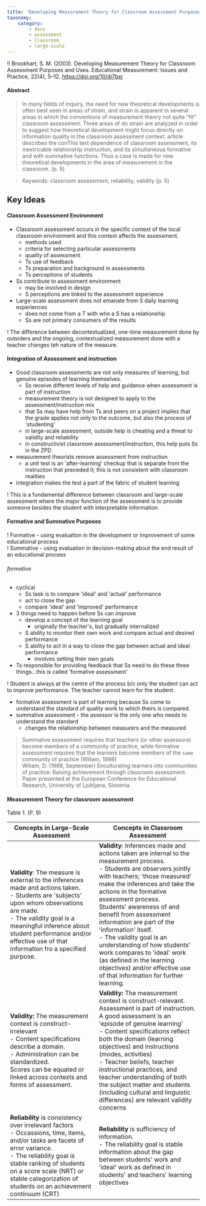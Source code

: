 ```yaml
---
title: 'Developing Measurement Theory for Classroom Assessment Purposes and Uses'
taxonomy:
    category:
        - docs
        - assessment
        - Classroom
        - large-scale
---
```


!! Brookhart, S. M. (2003). Developing Measurement Theory for Classroom Assessment Purposes and Uses. Educational Measurement: Issues and Practice, 22(4), 5–12. https://doi.org/10/dj7bxr

#### Abstract
> In many fields of inquiry, the need for new theoretical developments is often best seen in areas of strain, and strain is apparent in several areas in which the conventions of measurement theory not quite "fit" classroom assessment. Three areas of do strain are analyzed in order to suggest how theoretical development might focus directly on information quality in the classroom assessment context. article describes the conThis text dependence of classroom assessment, its inextricable relationship instruction, and its simultaneous formative and with summative functions. Thus a case is made for new theoretical developments in the area of measurement in the classroom. (p. 5)

> Keywords: classroom assessment, reliability, validity (p. 5)

## Key Ideas

#### Classroom Assessment Environment
- Classroom assessment occurs in the specific context of the local classroom environment and this context affects the assessment.
  - methods used
  - criteria for selecting particular assessments
  - quality of assessment
  - Ts use of feedback
  - Ts preparation and background in assessments
  - Ts perceptions of students
- Ss contribute to assessment environment
  - may be involved in design
  - S perceptions are linked to the assessment experience
- Large-scale assessment does not emanate from S daily learning experiences
  - does not come from a T with who a S has a relationship
  - Ss are not primary consumers of the results

! The difference between decontextualized, one-time measurement done by outsiders and the ongoing, contextualized measurement done with a teacher changes teh nature of the measure.

#### Integration of Assessment and instruction
- Good classroom assessments are not only measures of learning, but genuine episodes of learning themselves.
  - Ss receive different levels of help and guidance when assessment is part of instruction
  - measurement theory is not designed to apply to the assessment/instruction mix
  - that Ss may have help from Ts and peers on a project implies that the grade applies not only to the outcome, but also the process of 'studenting'
  - in large-scale assessment, outside help is cheating and a threat to validity and reliability
  - in constructivist classroom assessment/instruction, this help puts Ss in the ZPD
- measurement theorists remove assessment from instruction
  - a unit test is an 'after-learning' checkup that is separate from the instruction that preceded it; this is not consistent with classroom realities
- integration makes the test a part of the fabric of student learning

! This is a fundamental difference between classroom and large-scale assessment where the major function of the assessment is to provide someone besides the student with interpretable information.

#### Formative and Summative Purposes

! Formative - using evaluation in the development or improvement of some educational process  
! Summative - using evaluation in decision-making about the end result of an educational process

###### formative
- cyclical
  - Ss task is to compare 'ideal' and 'actual' performance
  - act to close the gap
  - compare 'ideal' and 'improved' performance
- 3 things need to happen before Ss can improve
  - develop a concept of the learning goal
    - originally the teacher's, but gradually internalized
  - S ability to monitor their own work and compare actual and desired performance
  - S ability to act in a way to close the gap between actual and ideal performance
    - involves setting their own goals
- Ts responsible for providing feedback that Ss need to do these three things...this is called 'formative assessment'

! Student is always at the centre of the process b/c only the student can act to improve performance. The teacher cannot learn for the student.

- formative assessment is part of learning because Ss come to understand the standard of quality work to which theirs is compared.
- summative assessment - the assessor is the only one who needs to understand the standard
  - changes the relationship between measurers and the measured

> Summative assessment requires that teachers (or other assessors) become members of a community of practice, while formative assessment requires that the learners become members of the `same` community of practice (Wiliam, 1998)  
> Wiliam, D. (1998, September) Enculturating learners into communities of practice: Raising achievement through classroom assessment. Paper presented at the European Conference for Educational Research, University of Ljubljana, Slovenia.

#### Measurement Theory for classroom assessment

Table 1. (P. 9)

| Concepts in Large-Scale Assessment | Concepts in Classroom Assessment|
|---|---|
|**Validity**: The measure is external to the inferences made and actions taken. <br> - Students are 'subjects' upon whom observations are made. <br> - The validity goal is a meaningful inference about student performance and/or effective use of that information fro a specified purpose.   | **Validity**: Inferences made and actions taken are internal to the measurement process. <br> - Students are observers jointly with teachers; 'those measured' make the inferences and take the actions in the formative assessment process. <br> Students' awareness of and benefit from assessment information are part of the 'information' itself. <br> - The validity goal is an understanding of how students' work compares to  'ideal' work (as defined in the learning objectives) and/or effective use of that information for further learning.   |
| **Validity:** The measurement context is construct-irrelevant <br> - Content specifications describe a domain. <br> - Administration can be standardized. <br> Scores can be equated or linked across contexts and forms of assessment.   | **Validity:** The measurement context is construct-relevant. <br> Assessment is part of instruction. A good assessment is an 'episode of genuine learning' <br> - Content specifications reflect both the domain (learning objectives) and instructions (modes, activities) <br> - Teacher beliefs, teacher instructional practices, and teacher understanding of both the subject matter and students (including cultural and linguistic differences) are relevant validity concerns   |
|**Reliability** is consistency over irrelevant factors <br> - Occassions, time, items, and/or tasks are facets of error variance. <br> - The reliability goal is stable ranking of students on a score scale (NRT) or stable categorization of students on an achievement continuum (CRT)   | **Reliability** is sufficiency of information. <br> - The reliability goal is stable information about the gap between students' work and 'ideal' work as defined in students' and teachers' learning objectives  |
